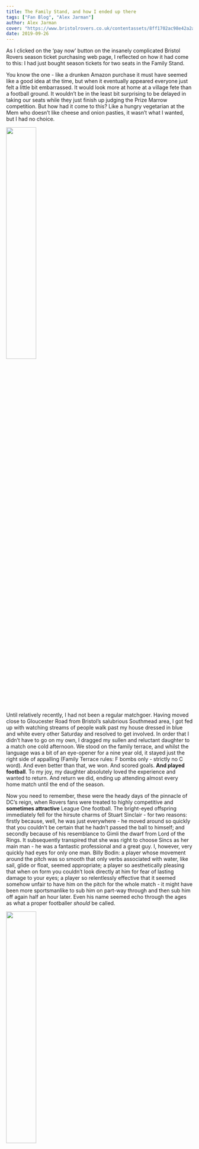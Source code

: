```yaml
---
title: The Family Stand, and how I ended up there
tags: ["Fan Blog", "Alex Jarman"]
author: Alex Jarman
cover: "https://www.bristolrovers.co.uk/contentassets/8ff1702ac98e42a2acdd6187a5f45db1/jmp_bristol_rovers_stand_sponsor_rh_006.jpg/Large"
date: 2019-09-26
---
```


As I clicked on the ‘pay now’ button on the insanely complicated Bristol Rovers season ticket purchasing web page, I reflected on how it had come to this: I had just bought season tickets for two seats in the Family Stand.

<!--more-->

You know the one - like a drunken Amazon purchase it must have seemed like a good idea at the time, but when it eventually appeared everyone just felt a little bit embarrassed. It would look more at home at a village fete than a football ground. It wouldn’t be in the least bit surprising to be delayed in taking our seats while they just finish up judging the Prize Marrow competition. But how had it come to this? Like a hungry vegetarian at the Mem who doesn’t like cheese and onion pasties, it wasn’t what I wanted, but I had no choice.

<img src="https://www.bristolrovers.co.uk/contentassets/8ff1702ac98e42a2acdd6187a5f45db1/jmp_bristol_rovers_stand_sponsor_rh_006.jpg/Large" width="40%">

Until relatively recently, I had not been a regular matchgoer. Having moved close to Gloucester Road from Bristol’s salubrious Southmead area, I got fed up with watching streams of people walk past my house dressed in blue and white every other Saturday and resolved to get involved. In order that I didn’t have to go on my own, I dragged my sullen and reluctant daughter to a match one cold afternoon. We stood on the family terrace, and whilst the language was a bit of an eye-opener for a nine year old, it stayed just the right side of appalling (Family Terrace rules: F bombs only - strictly no C word). And even better than that, we won. And scored goals. __And played football__. To my joy, my daughter absolutely loved the experience and wanted to return. And return we did, ending up attending almost every home match until the end of the season.

Now you need to remember, these were the heady days of the pinnacle of DC’s reign, when Rovers fans were treated to highly competitive and __sometimes attractive__ League One football. The bright-eyed offspring immediately fell for the hirsute charms of Stuart Sinclair - for two reasons: firstly because, well, he was just everywhere - he moved around so quickly that you couldn’t be certain that he hadn’t passed the ball to himself; and secondly because of his resemblance to Gimli the dwarf from Lord of the Rings. It subsequently transpired that she was right to choose Sincs as her main man - he was a fantastic professional and a great guy. I, however, very quickly had eyes for only one man. Billy Bodin: a player whose movement around the pitch was so smooth that only verbs associated with water, like sail, glide or float, seemed appropriate; a player so aesthetically pleasing that when on form you couldn’t look directly at him for fear of lasting damage to your eyes; a player so relentlessly effective that it seemed somehow unfair to have him on the pitch for the whole match - it might have been more sportsmanlike to sub him on part-way through and then sub him off again half an hour later. Even his name seemed echo through the ages as what a proper footballer _should_ be called.

<img src="https://ichef.bbci.co.uk/onesport/cps/480/cpsprodpb/3FE0/production/_89925361_rexfeatures_5659450e.jpg" width="40%">

So we spent half a season standing on the family terrace before, one fateful match towards the end of the season, as Rovers were being battered three or four nil, we took the controversial decision to leave five minutes early. Walking past the entrance to the Thatcher’s End, and with the stewards gone, we popped in to check out the view from the home end, and we both realised at the same moment that this was to be our new home. The atmosphere was what drew me in - the fatalistic, humorous songs about how truly awfully the team had played. __But my daughter was transfixed, in pure, wide-eyed wonder, at the magnificent scale and breadth of foul language on display.__ Words she never dreamed existed were bandied around with abandon and the simmering aggression was heady to behold. She even, as a nine-year-old, saw the hilarious irony of the ‘Please Mind your Language’ sign on the back wall.

So the following season we bought our first season tickets for the Thatcher’s End. We found our spot, got there at the same time each week, and enjoyed some fantastic moments. When ‘Irene’ is belting out all around you, it really is quite something - it’s a high that keeps you coming back no matter the results. The next season we did the same, but the mood soon changed. Naïve as we were, the fact that the terrible start to the season continued and became a terrible middle to the season came as a shock. We were no longer scoring goals and no longer winning games and Darrell's selection policy started to look less ‘project based’ and more ‘completely random.’ Symptomatic of this eccentricity was the fact that the only name guaranteed to be on the teamsheet was that of goalless Tom Nicholls, the motivation behind which tactic seemed to change: at first it was perseverance with a talented player, then it became an obstinate unwillingness to admit the purchase had been a mistake. After that it began to feel like a bloody-minded ‘F*** You’ to the growing number of critics before finally beginning to resemble a cruel, psychological experiment on the player himself.

And as the mood on the terraces turned ugly, the mood in my household did likewise.  There was no longer the same enthusiasm from the offspring on a Saturday afternoon that had been there before - __I started having to bribe her with promises of increasing amounts of unhealthy foodstuffs and drinks__. Trying to engender some real interest in the game became harder and harder until, despite the late-season heroics of JCH, the fateful day arrived when she suggested that she might not want a season ticket next time. Devastated, I scrabbled around for inducements. Short of offering her actual, unauthorised cash payments, I was struggling for ideas until she suggested that she might quite enjoy sitting down to watch a match for a change…

And thus we found ourselves at the first home match, looking for the seats that would be our home for the season. And actually I’ve really enjoyed it. The queues for food and drinks are shorter, you don’t have to turn up an hour before kick-off in order to secure a position where we can both actually see the game and we’re still close enough to the Thatchers end to get a bit of a taste of that atmosphere.

And the best thing about sitting in the Family Stand? You don’t have to look at it!

-----

### Alex Jarman

<script async src="//pagead2.googlesyndication.com/pagead/js/adsbygoogle.js"></script>
<!-- GasCast Blog Ad -->
<ins class="adsbygoogle"
     style="display:block"
     data-ad-client="ca-pub-8805482732507166"
     data-ad-slot="7113725307"
     data-ad-format="auto"
     data-full-width-responsive="true"></ins>
<script>
(adsbygoogle = window.adsbygoogle || []).push({});
</script>